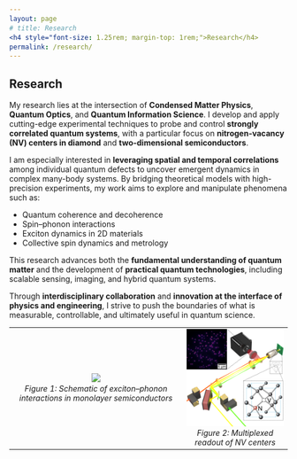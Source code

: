 ```yaml
---
layout: page
# title: Research
<h4 style="font-size: 1.25rem; margin-top: 1rem;">Research</h4>
permalink: /research/
---
```


## Research

My research lies at the intersection of **Condensed Matter Physics**, **Quantum Optics**, and **Quantum Information Science**. I develop and apply cutting-edge experimental techniques to probe and control **strongly correlated quantum systems**, with a particular focus on **nitrogen-vacancy (NV) centers in diamond** and **two-dimensional semiconductors**.

I am especially interested in **leveraging spatial and temporal correlations** among individual quantum defects to uncover emergent dynamics in complex many-body systems. By bridging theoretical models with high-precision experiments, my work aims to explore and manipulate phenomena such as:

- Quantum coherence and decoherence
- Spin–phonon interactions
- Exciton dynamics in 2D materials
- Collective spin dynamics and metrology

This research advances both the **fundamental understanding of quantum matter** and the development of **practical quantum technologies**, including scalable sensing, imaging, and hybrid quantum systems.

Through **interdisciplinary collaboration** and **innovation at the interface of physics and engineering**, I strive to push the boundaries of what is measurable, controllable, and ultimately useful in quantum science.


<table>
  <tr>
    <td align="center">
      <img src="/assets/exciton_phonon_schematic.png" width="300"><br>
      <em>Figure 1: Schematic of exciton–phonon interactions in monolayer semiconductors</em>
    </td>
    <td align="center">
      <img src="/assets/key_multi_nv_image.png" width="300"><br>
      <em>Figure 2: Multiplexed readout of NV centers</em>
    </td>
  </tr>
</table>
